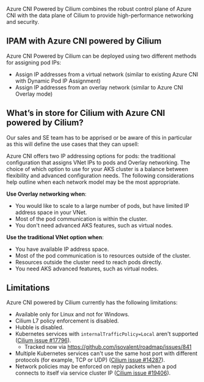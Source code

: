 Azure CNI Powered by Cilium combines the robust control plane of Azure CNI with the data plane of Cilium to provide high-performance networking and security.

## IPAM with Azure CNI powered by Cilium

Azure CNI Powered by Cilium can be deployed using two different methods for assigning pod IPs:

- Assign IP addresses from a virtual network (similar to existing Azure CNI with Dynamic Pod IP Assignment)
- Assign IP addresses from an overlay network (similar to Azure CNI Overlay mode)

## What’s in store for Cilium with Azure CNI powered by Cilium?

Our sales and SE team has to be apprised or be aware of this in particular as this will define the use cases that they can upsell:

Azure CNI offers two IP addressing options for pods: the traditional configuration that assigns VNet IPs to pods and Overlay networking. The choice of which option to use for your AKS cluster is a balance between flexibility and advanced configuration needs. The following considerations help outline when each network model may be the most appropriate.

**Use Overlay networking when**:

- You would like to scale to a large number of pods, but have limited IP address space in your VNet.
- Most of the pod communication is within the cluster.
- You don't need advanced AKS features, such as virtual nodes.

**Use the traditional VNet option when**:

- You have available IP address space.
- Most of the pod communication is to resources outside of the cluster.
- Resources outside the cluster need to reach pods directly.
- You need AKS advanced features, such as virtual nodes.

## Limitations

Azure CNI powered by Cilium currently has the following limitations:

- Available only for Linux and not for Windows.
- Cilium L7 policy enforcement is disabled.
- Hubble is disabled.
- Kubernetes services with `internalTrafficPolicy=Local` aren't supported ([Cilium issue #17796](https://github.com/cilium/cilium/issues/17796)).
    - Tracked now via https://github.com/isovalent/roadmap/issues/841
- Multiple Kubernetes services can't use the same host port with different protocols (for example, TCP or UDP) ([Cilium issue #14287](https://github.com/cilium/cilium/issues/14287)).
- Network policies may be enforced on reply packets when a pod connects to itself via service cluster IP ([Cilium issue #19406](https://github.com/cilium/cilium/issues/19406)).